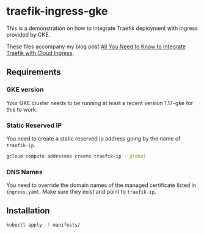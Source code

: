 # traefik-ingress-gke
This is a demonstration on how to integrate Traefik deployment with ingress provided by GKE.

These files accompany my blog post [All You Need to Know to Integrate Traefik with Cloud Ingress](https://minghsu0107.github.io/posts/integrate-traefik-with-cloud-ingress/).

## Requirements

### GKE version

Your GKE cluster needs to be running at least a recent version 1.17-gke for this to work.

### Static Reserved IP

You need to create a static reserved ip address going by the name of `traefik-ip`.
```bash
gcloud compute addresses create traefik-ip --global
```
### DNS Names
You need to override the domain names of the managed certificate listed in `ingress.yaml`. Make sure they exist and point to `traefik-ip`.
## Installation
```bash
kubectl apply -f manifests/
```
